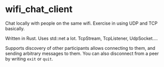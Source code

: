 # wifi_chat_client
Chat locally with people on the same wifi. Exercise in using UDP and TCP basically.

Written in Rust. Uses std::net a lot. 
TcpStream, TcpListener, UdpSocket....

Supports discovery of other participants
allows connecting to them, and sending arbitrary messages to them.
You can also disconnect from a peer by writing `exit` or `quit`.
